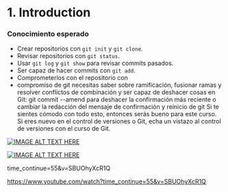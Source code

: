 # 1. Introduction #

### Conocimiento esperado ###

- Crear repositorios con `git init` y `git clone`.
- Revisar repositorios con `git status`.
- Usar `git log` y `git show` para revisar commits pasados.
- Ser capaz de hacer commits con `git add`.
- Comprometerlos con el repositorio con 
- compromiso de git necesitas saber sobre ramificación, fusionar ramas y resolver conflictos de combinación y ser capaz de deshacer cosas en Git: git commit --amend para deshacer la confirmación más reciente o cambiar la redacción del mensaje de confirmación y reinicio de git Si te sientes cómodo con todo esto, entonces serás bueno para este curso. Si eres nuevo en el control de versiones o Git, echa un vistazo al control de versiones con el curso de Git.

[![IMAGE ALT TEXT HERE](http://img.youtube.com/vi/SBUOhyXcR1Q/maxresdefault.jpg)](https://www.youtube.com/watch?v=SBUOhyXcR1Q)

[![IMAGE ALT TEXT HERE](http://img.youtube.com/vi/time_continue=55&v=SBUOhyXcR1Q/maxresdefault.jpg)](https://www.youtube.com/watch?v=SBUOhyXcR1Q)

time_continue=55&v=SBUOhyXcR1Q

https://www.youtube.com/watch?time_continue=55&v=SBUOhyXcR1Q
